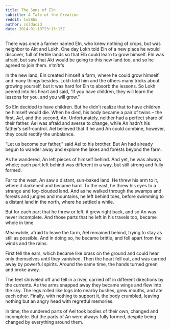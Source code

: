 ```yaml
---
title: The Sons of Eln
subtitle: A Tale of the Creation
reddit: 1v586x
author: coldacid
date: 2014-01-13T23:13:13Z
---
```


There was once a farmer named Eln, who knew nothing of crops, but was neighbor
to Akt and Lokh. One day Lokh told Eln of a new place he would discover, full of
fertile lands so that Elb could learn to grow himself. Eln was afraid, but saw
that Akt would be going to this new land too, and so he agreed to join them.
n’tn’tr’s

In the new land, Eln created himself a farm, where he could grow himself and
many things besides. Lokh told him and the others many tricks about growing
yourself, but it was hard for Eln to absorb the lessons. So Lokh peered into his
heart and said, “if you have children, they will learn the lessons for you, and
you will grow.”

So Eln decided to have children. But he didn’t realize that to have children he
himself would die. When he died, his body became a pair of twins – the first,
Ael, and the second, An. Unfortunately, neither had a perfect share of their
father. Ael was afraid and averse to change, while An hadn’t his father’s
self-control. Ael believed that if he and An could combine, however, they could
rectify the unbalance.

“Let us become our father,” said Ael to his brother. But An had already begun to
wander away and explore the lakes and forests beyond the farm.

As he wandered, An left pieces of himself behind. And yet, he was always whole;
each part left behind was different in a way, but still strong and fully formed.

Far to the west, An saw a distant, sun-baked land. He threw his arm to it, where
it darkened and became hard. To the east, he threw his eyes to a strange and
fog-clouded land. And as he walked through the swamps and forests and jungles
and mountains, he left behind toes, before swimming to a distant land in the
north, where he settled a while.

But for each part that he threw or left, it grew right back, and so An was never
incomplete. And those parts that he left in his travels too, became whole in
time.

Meanwhile, afraid to leave the farm, Ael remained behind, trying to stay as
still as possible. And in doing so, he became brittle, and fell apart from the
winds and the rains.

First fell the ears, which became like brass on the ground and could hear only
themselves until they vanished. Then the heart fell out, and was carried away by
powerful spirits. Around the same time, the hands turned green and broke away.

The feet shriveled off and fell in a river, carried off in different directions
by the currents. As the arms snapped away they became wings and flew into the
sky. The legs rolled like logs into nearby bushes, grew mouths, and ate each
other. Finally, with nothing to support it, the body crumbled, leaving nothing
but an angry head with regretful memories.

In time, the sundered parts of Ael took bodies of their own, changed and
incomplete. But the parts of An were always fully formed, despite being changed
by everything around them.
